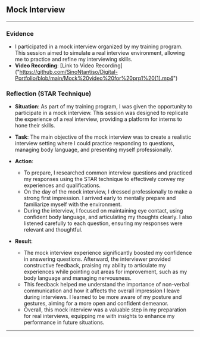 ## Mock Interview

---

### Evidence

- I participated in a mock interview organized by my training program. This session aimed to simulate a real interview environment, allowing me to practice and refine my interviewing skills.
- **Video Recording**: [Link to Video Recording] ("https://github.com/SinoNtantiso/Digital-Portfolio/blob/main/Mock%20video%20for%20prp1%20(1).mp4")

### Reflection (STAR Technique)

- **Situation**: As part of my training program, I was given the opportunity to participate in a mock interview. This session was designed to replicate the experience of a real interview, providing a platform for interns to hone their skills.

- **Task**: The main objective of the mock interview was to create a realistic interview setting where I could practice responding to questions, managing body language, and presenting myself professionally.

- **Action**: 
  - To prepare, I researched common interview questions and practiced my responses using the STAR technique to effectively convey my experiences and qualifications.
  - On the day of the mock interview, I dressed professionally to make a strong first impression. I arrived early to mentally prepare and familiarize myself with the environment.
  - During the interview, I focused on maintaining eye contact, using confident body language, and articulating my thoughts clearly. I also listened carefully to each question, ensuring my responses were relevant and thoughtful.

- **Result**: 
  - The mock interview experience significantly boosted my confidence in answering questions. Afterward, the interviewer provided constructive feedback, praising my ability to articulate my experiences while pointing out areas for improvement, such as my body language and managing nervousness.
  - This feedback helped me understand the importance of non-verbal communication and how it affects the overall impression I leave during interviews. I learned to be more aware of my posture and gestures, aiming for a more open and confident demeanor.
  - Overall, this mock interview was a valuable step in my preparation for real interviews, equipping me with insights to enhance my performance in future situations.

---






